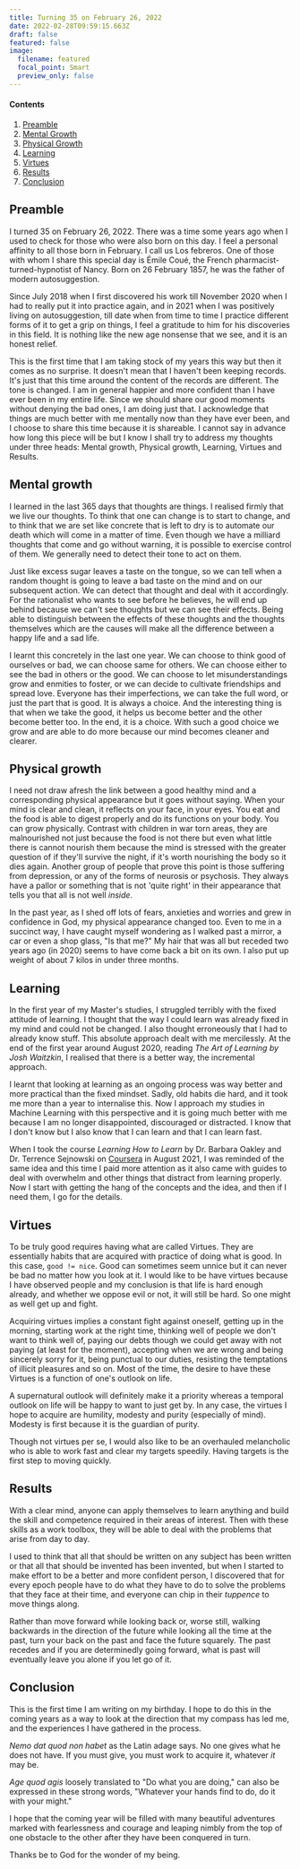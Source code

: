 ```yaml
---
title: Turning 35 on February 26, 2022
date: 2022-02-28T09:59:15.663Z
draft: false
featured: false
image:
  filename: featured
  focal_point: Smart
  preview_only: false
---
```

#### Contents
1. [Preamble](#preamble)
2. [Mental Growth](#mental-growth)
3. [Physical Growth](#physical-growth)
4. [Learning](#learning)
5. [Virtues](#virtues)
6. [Results](#results)
7. [Conclusion](#conclusion)

## Preamble

I turned 35 on February 26, 2022. There was a time some years ago when I used to check for those who were also born on this day. I feel a personal affinity to all those born in February. I call us Los febreros. One of those with whom I share this special day is Émile Coué, the French pharmacist-turned-hypnotist of Nancy. Born on 26 February 1857, he was the father of modern autosuggestion.

Since July 2018 when I first discovered his work till November 2020 when I had to really put it into practice again, and in 2021 when I was positively living on autosuggestion, till date when from time to time I practice different forms of it to get a grip on things, I feel a gratitude to him for his discoveries in this field. It is nothing like the new age nonsense that we see, and it is an honest relief.

This is the first time that I am taking stock of my years this way but then it comes as no surprise. It doesn't mean that I haven't been keeping records. It's just that this time around the content of the records are different. The tone is changed. I am in general happier and more confident than I have ever been in my entire life. Since we should share our good moments without denying the bad ones, I am doing just that. I acknowledge that things are much better with me mentally now than they have ever been, and I choose to share this time because it is shareable. I cannot say in advance how long this piece will be but I know I shall try to address my thoughts under three heads: Mental growth, Physical growth, Learning, Virtues and Results.

## Mental growth

I learned in the last 365 days that thoughts are things. I realised firmly that we live our thoughts. To think that one can change is to start to change, and to think that we are set like concrete that is left to dry is to automate our death which will come in a matter of time. Even though we have a milliard thoughts that come and go without warning, it is possible to exercise control of them. We generally need to detect their tone to act on them.

Just like excess sugar leaves a taste on the tongue, so we can tell when a random thought is going to leave a bad taste on the mind and on our subsequent action. We can detect that thought and deal with it accordingly. For the rationalist who wants to see before he believes, he will end up behind because we can't see thoughts but we can see their effects. Being able to distinguish between the effects of these thoughts and the thoughts themselves which are the causes will make all the difference between a happy life and a sad life.

I learnt this concretely in the last one year. We can choose to think good of ourselves or bad, we can choose same for others. We can choose either to see the bad in others or the good. We can choose to let misunderstandings grow and enmities to foster, or we can decide to cultivate friendships and spread love. Everyone has their imperfections, we can take the full word, or just the part that is good. It is always a choice. And the interesting thing is that when we take the good, it helps us become better and the other become better too. In the end, it is a choice. With such a good choice we grow and are able to do more because our mind becomes cleaner and clearer.

## Physical growth

I need not draw afresh the link between a good healthy mind and a corresponding physical appearance but it goes without saying. When your mind is clear and clean, it reflects on your face, in your eyes. You eat and the food is able to digest properly and do its functions on your body. You can grow physically. Contrast with children in war torn areas, they are malnourished not just because the food is not there but even what little there is cannot nourish them because the mind is stressed with the greater question of if they'll survive the night, if it's worth nourishing the body so it dies again. Another group of people that prove this point is those suffering from depression, or any of the forms of neurosis or psychosis. They always have a pallor or something that is not 'quite right' in their appearance that tells you that all is not well *inside*.

In the past year, as I shed off lots of fears, anxieties and worries and grew in confidence in God, my physical appearance changed too. Even to me in a succinct way, I have caught myself wondering as I walked past a mirror, a car or even a shop glass, "Is that me?" My hair that was all but receded two years ago (in 2020) seems to have come back a bit on its own. I also put up weight of about 7 kilos in under three months.

## Learning

In the first year of my Master's studies, I struggled terribly with the fixed attitude of learning. I thought that the way I could learn was already fixed in my mind and could not be changed. I also thought erroneously that I had to already know stuff. This absolute approach dealt with me mercilessly. At the end of the first year around August 2020, reading *The Art of Learning by Josh Waitzkin*, I realised that there is a better way, the incremental approach.

I learnt that looking at learning as an ongoing process was way better and more practical than the fixed mindset. Sadly, old habits die hard, and it took me more than a year to internalise this. Now I approach my studies in Machine Learning with this perspective and it is going much better with me because I am no longer disappointed, discouraged or distracted. I know that I don't know but I also know that I can learn and that I can learn fast.

When I took the course *Learning How to Learn* by Dr. Barbara Oakley and Dr. Terrence Sejnowski on [Coursera](https://www.coursera.org/learn/learning-how-to-learn) in August 2021, I was reminded of the same idea and this time I paid more attention as it also came with guides to deal with overwhelm and other things that distract from learning properly.
Now I start with getting the hang of the concepts and the idea, and then if I need them, I go for the details.


## Virtues

To be truly good requires having what are called Virtues. They are essentially habits that are acquired with practice of doing what is good. In this case, `good != nice`. Good can sometimes seem unnice but it can never be bad no matter how you look at it. I would like to be have virtues because I have observed people and my conclusion is that life is hard enough already, and whether we oppose evil or not, it will still be hard. So one might as well get up and fight.

Acquiring virtues implies a constant fight against oneself, getting up in the morning, starting work at the right time, thinking well of people we don't want to think well of, paying our debts though we could get away with not paying (at least for the moment), accepting when we are wrong and being sincerely sorry for it, being punctual to our duties, resisting the temptations of illicit pleasures and so on. Most of the time, the desire to have these Virtues is a function of one's outlook on life.

A supernatural outlook will definitely make it a priority whereas a temporal outlook on life will be happy to want to just get by. In any case, the virtues I hope to acquire are humility, modesty and purity (especially of mind). Modesty is first because it is the guardian of purity.

Though not virtues per se, I would also like to be an overhauled melancholic who is able to work fast and clear my targets speedily. Having targets is the first step to moving quickly.


## Results

With a clear mind, anyone can apply themselves to learn anything and build the skill and competence required in their areas of interest. Then with these skills as a work toolbox, they will be able to deal with the problems that arise from day to day.

I used to think that all that should be written on any subject has been written or that all that should be invented has been invented, but when I started to make effort to be a better and more confident person, I discovered that for every epoch people have to do what they have to do to solve the problems that they face at their time, and everyone can chip in their *tuppence* to move things along.

Rather than move forward while looking back or, worse still, walking backwards in the direction of the future while looking all the time at the past, turn your back on the past and face the future squarely. The past recedes and if you are determinedly going forward, what is past will eventually leave you alone if you let go of it.

## Conclusion

This is the first time I am writing on my birthday. I hope to do this in the coming years as a way to look at the direction that my compass has led me, and the experiences I have gathered in the process.

*Nemo dat quod non habet* as the Latin adage says. No one gives what he does not have. If you must give, you must work to acquire it, whatever *it* may be.

*Age quod agis* loosely translated to "Do what you are doing," can also be expressed in these strong words, "Whatever your hands find to do, do it with your might."

I hope that the coming year will be filled with many beautiful adventures marked with fearlessness and courage and leaping nimbly from the top of one obstacle to the other after they have been conquered in turn.

Thanks be to God for the wonder of my being.

